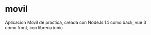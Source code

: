 # movil
Aplicacion Movil de practica, creada con NodeJs 14 como back, vue 3 como front, con libreria ionic
